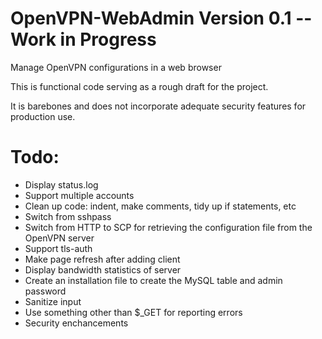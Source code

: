 # OpenVPN-WebAdmin Version 0.1 -- Work in Progress
Manage OpenVPN configurations in a web browser

This is functional code serving as a rough draft for the project. 

It is barebones and does not incorporate adequate security features for production use. 
# Todo: 
* Display status.log
* Support multiple accounts
* Clean up code: indent, make comments, tidy up if statements, etc
* Switch from sshpass
* Switch from HTTP to SCP for retrieving the configuration file from the OpenVPN server 
* Support tls-auth
* Make page refresh after adding client
* Display bandwidth statistics of server
* Create an installation file to create the MySQL table and admin password
* Sanitize input 
* Use something other than $_GET for reporting errors
* Security enchancements
